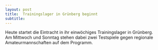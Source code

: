 ```yaml
---
layout: post
title:  Trainingslager in Grünberg beginnt
subtitle:  
---
```


Heute startet die Eintracht in ihr einwöchiges Trainingslager in Grünberg. Am Mittwoch und Sonntag stehen dabei zwei Testspiele gegen regionale Amateurmannschaften auf dem Programm.


